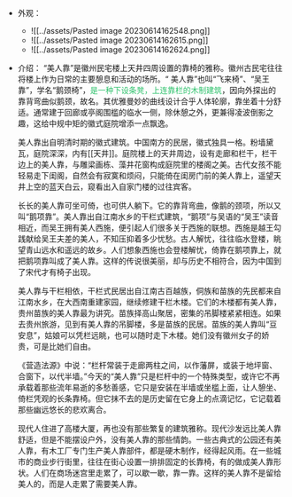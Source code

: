 - 外观：
	- ![[../assets/Pasted image 20230614162548.png]]
	- ![[../assets/Pasted image 20230614162615.png]]
	- ![[../assets/Pasted image 20230614162624.png]]
- 介绍：
	“美人靠”是徽州民宅楼上天井四周设置的靠椅的雅称。徽州古民宅往往将楼上作为日常的主要憩息和活动的场所。“ 美人靠”也叫“飞来椅”、“吴王靠”，学名“鹅颈椅”，<font color="#2DC26B">是一种下设条凳，上连靠栏的木制建筑</font>，因向外探出的靠背弯曲似鹅颈，故名。其优雅曼妙的曲线设计合乎人体轮廓，靠坐着十分舒适。通常建于回廊或亭阁围槛的临水一侧，除休憩之外，更兼得凌波倒影之趣，这给中规中矩的徽式庭院增添一点飘逸。
	
	美人靠出自明清时期的徽式建筑。中国南方的民居，徽式独具一格。粉墙黛瓦，庭院深深，内有[[天井]]。庭院楼上的天井周边，设有走廊和栏干，栏干边上的美人靠，与雕梁画栋、藻井花窗构成庭院里的楼阁之美。古代女孩不能轻易走下闺阁，自然会有寂寞和烦闷，只能倚在闺房门前的美人靠上，遥望天井上空的蓝天白云，窥看出入自家门楼的过往宾客。

	长长的美人靠可坐可倚，也可供人躺下。它的靠背弯曲，像鹅的颈项，所以又叫“鹅项靠”。美人靠出自江南水乡的干栏式建筑，“鹅项”与吴语的“吴王”读音相近，而吴王拥有美人西施，便引起人们很多关于西施的联想。西施是越王勾践献给吴王夫差的美人，不知压抑着多少忧愁。古人解忧，往往临水登楼，眺望青山远水和遥远的故乡。人们想象西施也会登楼解忧，倚靠在鹅项靠上，就把鹅项靠叫成了美人靠。这样的传说很美丽，却与历史不相符合，因为中国到了宋代才有椅子出现。

	美人靠与干栏相依，干栏式民居出自江南古百越族，侗族和苗族的先民都来自江南水乡，在大西南重建家园，继续修建干栏木楼。它们的木楼都有美人靠，贵州苗族的美人靠最为讲究。苗族择高山聚居，密集的吊脚楼紧紧相连。如果去贵州旅游，见到有美人靠的吊脚楼，多是苗族的民居。苗族的美人靠叫“豆安息”，姑娘可以凭栏远眺，也可以随时走下木楼。她们没有徽州女子的娇贵，可是比她们自由。

	《营造法源》中说：“栏杆常装于走廊两柱之间，以作藩屏，或装于地坪窗、合窗下，以代半墙。”今天的“美人靠”只是栏杆中的一个特殊类型，或许它不再承载着那些流年易逝的多愁善感，它只是安装在半墙或坐槛上面，让人憩坐、倚栏凭观的长条靠椅。但它抹不去的是历史留在它身上的点滴记忆，它记载着那些幽远悠长的悲欢离合。

	现代人住进了高楼大厦，再也没有那些繁复的建筑雅称。现代沙发远比美人靠舒适，但是不能摆设户外，没有美人靠的那些情韵。一些古典式的公园还有美人靠，有木工厂专门生产美人靠部件，都是硬木制作，经得起风雨。在一些城市的商业步行街里，往往在街心设置一排排固定的长靠椅，有的做成美人靠形状。人们在商场迷宫里走累了，可以歇一歇，靠一靠。这样的美人靠不是留给美人的，而是人走累了需要美人靠。